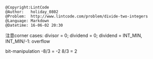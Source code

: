 ```
@Copyright:LintCode
@Author:   holiday_0802
@Problem:  http://www.lintcode.com/problem/divide-two-integers
@Language: Markdown
@Datetime: 16-06-02 20:30
```

注意corner cases:
divisor = 0;
dividend = 0;
dividend = INT_MIN, INT_MIN/-1: overflow

bit-manipulation
-8/3  = -2
8/3 = 2
